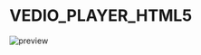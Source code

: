 # VEDIO_PLAYER_HTML5
![preview](https://github.com/Sidd2508/VEDIO_PLAYER_HTML5/assets/94553590/c3b8244e-4f46-4a34-ab29-fe7b4474f416)
